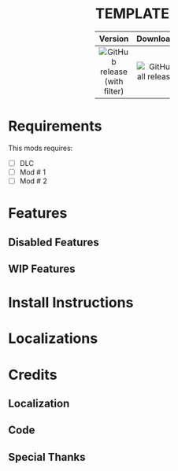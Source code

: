 <h1 style="text-align: center;"> TEMPLATE </h1> <!-- This should be the name of your mod -->

<!-- This section contains the current version, the current downloads and the current license. Go to https://shields.io in order to update these links -->
<!-- NOTES:
    Keep the space between the div definitions otherwise this wont work
 -->
<div style="margin-left: auto;
            margin-right: auto;
            width: 30%">

| Version | Downloads | License |
| :-----: | :-------: | :-----: |
| ![GitHub release (with filter)](https://img.shields.io/github/v/release/Arkhorse/FuelManager) | ![GitHub all releases](https://img.shields.io/github/downloads/Arkhorse/FuelManager/total) | ![GitHub](https://img.shields.io/github/license/Arkhorse/FuelManager) |

</div>

# Requirements
<!-- Yes, requirements before features.  -->
This mods requires:
- [ ] DLC <!-- Note which DLC this mod requires, if any -->
- [ ] Mod # 1
- [ ] Mod # 2

# Features
<!--
This should be a bullet point list of everything the mod does
-->
## Disabled Features
<!--
OPTIONAL
This should be a bullet point list of everything the mod used to do
-->
## WIP Features
<!--
OPTIONAL
This should be a bullet point list of everything that you currently plan on creating
-->
# Install Instructions
<!--
This should be a bullet point list of everything the user must do in order to use the mod, including installing ML
-->

# Localizations
<!--
This section should contain instructions on how to contribuite to the project for localization purposes
-->

# Credits
<!--
This should contain a list of everyone who has ever helped out with the mod, broken down into categories
-->
## Localization
## Code
## Special Thanks
<!--
This should contain thanks to people who no longer mod, like when you take over a mod
-->